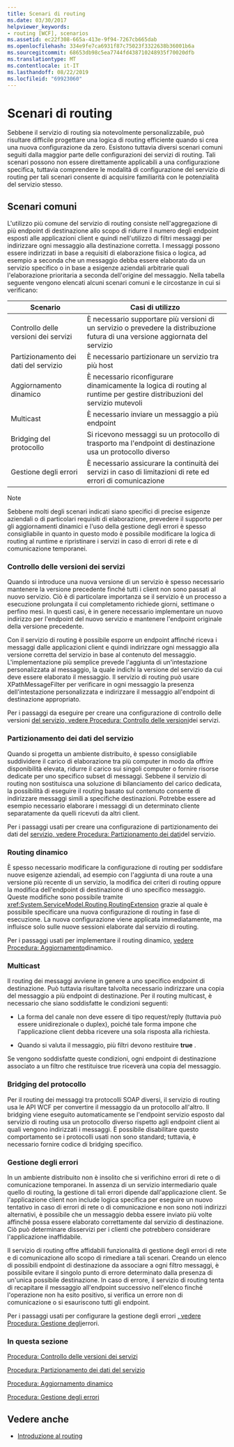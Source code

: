 ```yaml
---
title: Scenari di routing
ms.date: 03/30/2017
helpviewer_keywords:
- routing [WCF], scenarios
ms.assetid: ec22f308-665a-413e-9f94-7267cb665dab
ms.openlocfilehash: 334e9fe7ca6931f87c75023f3322638b36001b6a
ms.sourcegitcommit: 68653db98c5ea7744fd438710248935f70020dfb
ms.translationtype: MT
ms.contentlocale: it-IT
ms.lasthandoff: 08/22/2019
ms.locfileid: "69923060"
---
```

# <a name="routing-scenarios"></a>Scenari di routing
Sebbene il servizio di routing sia notevolmente personalizzabile, può risultare difficile progettare una logica di routing efficiente quando si crea una nuova configurazione da zero.  Esistono tuttavia diversi scenari comuni seguiti dalla maggior parte delle configurazioni dei servizi di routing. Tali scenari possono non essere direttamente applicabili a una configurazione specifica, tuttavia comprendere le modalità di configurazione del servizio di routing per tali scenari consente di acquisire familiarità con le potenzialità del servizio stesso.  
  
## <a name="common-scenarios"></a>Scenari comuni  
 L'utilizzo più comune del servizio di routing consiste nell'aggregazione di più endpoint di destinazione allo scopo di ridurre il numero degli endpoint esposti alle applicazioni client e quindi nell'utilizzo di filtri messaggi per indirizzare ogni messaggio alla destinazione corretta. I messaggi possono essere indirizzati in base a requisiti di elaborazione fisica o logica, ad esempio a seconda che un messaggio debba essere elaborato da un servizio specifico o in base a esigenze aziendali arbitrarie quali l'elaborazione prioritaria a seconda dell'origine del messaggio. Nella tabella seguente vengono elencati alcuni scenari comuni e le circostanze in cui si verificano:  
  
|Scenario|Casi di utilizzo|  
|--------------|--------------|  
|Controllo delle versioni dei servizi|È necessario supportare più versioni di un servizio o prevedere la distribuzione futura di una versione aggiornata del servizio|  
|Partizionamento dei dati del servizio|È necessario partizionare un servizio tra più host|  
|Aggiornamento dinamico|È necessario riconfigurare dinamicamente la logica di routing al runtime per gestire distribuzioni del servizio mutevoli|  
|Multicast|È necessario inviare un messaggio a più endpoint|  
|Bridging del protocollo|Si ricevono messaggi su un protocollo di trasporto ma l'endpoint di destinazione usa un protocollo diverso|  
|Gestione degli errori|È necessario assicurare la continuità dei servizi in caso di limitazioni di rete ed errori di comunicazione|  
  
> [!NOTE]
> Sebbene molti degli scenari indicati siano specifici di precise esigenze aziendali o di particolari requisiti di elaborazione, prevedere il supporto per gli aggiornamenti dinamici e l'uso della gestione degli errori è spesso consigliabile in quanto in questo modo è possibile modificare la logica di routing al runtime e ripristinare i servizi in caso di errori di rete e di comunicazione temporanei.  
  
### <a name="service-versioning"></a>Controllo delle versioni dei servizi  
 Quando si introduce una nuova versione di un servizio è spesso necessario mantenere la versione precedente finché tutti i client non sono passati al nuovo servizio. Ciò è di particolare importanza se il servizio è un processo a esecuzione prolungata il cui completamento richiede giorni, settimane o perfino mesi. In questi casi, è in genere necessario implementare un nuovo indirizzo per l'endpoint del nuovo servizio e mantenere l'endpoint originale della versione precedente.  
  
 Con il servizio di routing è possibile esporre un endpoint affinché riceva i messaggi dalle applicazioni client e quindi indirizzare ogni messaggio alla versione corretta del servizio in base al contenuto del messaggio. L'implementazione più semplice prevede l'aggiunta di un'intestazione personalizzata al messaggio, la quale indichi la versione del servizio da cui deve essere elaborato il messaggio. Il servizio di routing può usare XPathMessageFilter per verificare in ogni messaggio la presenza dell'intestazione personalizzata e indirizzare il messaggio all'endpoint di destinazione appropriato.  
  
 Per i passaggi da eseguire per creare una configurazione di controllo delle versioni [del servizio, vedere Procedura: Controllo delle versioni](../../../../docs/framework/wcf/feature-details/how-to-service-versioning.md)dei servizi.
  
### <a name="service-data-partitioning"></a>Partizionamento dei dati del servizio  
 Quando si progetta un ambiente distribuito, è spesso consigliabile suddividere il carico di elaborazione tra più computer in modo da offrire disponibilità elevata, ridurre il carico sui singoli computer o fornire risorse dedicate per uno specifico subset di messaggi. Sebbene il servizio di routing non sostituisca una soluzione di bilanciamento del carico dedicata, la possibilità di eseguire il routing basato sul contenuto consente di indirizzare messaggi simili a specifiche destinazioni. Potrebbe essere ad esempio necessario elaborare i messaggi di un determinato cliente separatamente da quelli ricevuti da altri client.  
  
 Per i passaggi usati per creare una configurazione di partizionamento dei dati del [servizio, vedere Procedura: Partizionamento dei dati](../../../../docs/framework/wcf/feature-details/how-to-service-data-partitioning.md)del servizio.  
  
### <a name="dynamic-routing"></a>Routing dinamico  
 È spesso necessario modificare la configurazione di routing per soddisfare nuove esigenze aziendali, ad esempio con l'aggiunta di una route a una versione più recente di un servizio, la modifica dei criteri di routing oppure la modifica dell'endpoint di destinazione di uno specifico messaggio. Queste modifiche sono possibile tramite <xref:System.ServiceModel.Routing.RoutingExtension> grazie al quale è possibile specificare una nuova configurazione di routing in fase di esecuzione. La nuova configurazione viene applicata immediatamente, ma influisce solo sulle nuove sessioni elaborate dal servizio di routing.  
  
 Per i passaggi usati per implementare il routing dinamico, [vedere Procedura: Aggiornamento](../../../../docs/framework/wcf/feature-details/how-to-dynamic-update.md)dinamico.
  
### <a name="multicast"></a>Multicast  
 Il routing dei messaggi avviene in genere a uno specifico endpoint di destinazione.  Può tuttavia risultare talvolta necessario indirizzare una copia del messaggio a più endpoint di destinazione. Per il routing multicast, è necessario che siano soddisfatte le condizioni seguenti:  
  
- La forma del canale non deve essere di tipo request/reply (tuttavia può essere unidirezionale o duplex), poiché tale forma impone che l'applicazione client debba ricevere una sola risposta alla richiesta.  
  
- Quando si valuta il messaggio, più filtri devono restituire **true** .  
  
 Se vengono soddisfatte queste condizioni, ogni endpoint di destinazione associato a un filtro che restituisce true riceverà una copia del messaggio.  
  
### <a name="protocol-bridging"></a>Bridging del protocollo  
 Per il routing dei messaggi tra protocolli SOAP diversi, il servizio di routing usa le API WCF per convertire il messaggio da un protocollo all'altro. Il bridging viene eseguito automaticamente se l'endpoint servizio esposto dal servizio di routing usa un protocollo diverso rispetto agli endpoint client ai quali vengono indirizzati i messaggi. È possibile disabilitare questo comportamento se i protocolli usati non sono standard; tuttavia, è necessario fornire codice di bridging specifico.
  
### <a name="error-handling"></a>Gestione degli errori  
 In un ambiente distribuito non è insolito che si verifichino errori di rete o di comunicazione temporanei. In assenza di un servizio intermediario quale quello di routing, la gestione di tali errori dipende dall'applicazione client. Se l'applicazione client non include logica specifica per eseguire un nuovo tentativo in caso di errori di rete o di comunicazione e non sono noti indirizzi alternativi, è possibile che un messaggio debba essere inviato più volte affinché possa essere elaborato correttamente dal servizio di destinazione. Ciò può determinare disservizi per i clienti che potrebbero considerare l'applicazione inaffidabile.  
  
 Il servizio di routing offre affidabili funzionalità di gestione degli errori di rete e di comunicazione allo scopo di rimediare a tali scenari. Creando un elenco di possibili endpoint di destinazione da associare a ogni filtro messaggi, è possibile evitare il singolo punto di errore determinato dalla presenza di un'unica possibile destinazione. In caso di errore, il servizio di routing tenta di recapitare il messaggio all'endpoint successivo nell'elenco finché l'operazione non ha esito positivo, si verifica un errore non di comunicazione o si esauriscono tutti gli endpoint.  
  
 Per i passaggi usati per configurare la gestione degli errori [, vedere Procedura: Gestione degli](../../../../docs/framework/wcf/feature-details/how-to-error-handling.md)errori.
  
### <a name="in-this-section"></a>In questa sezione  
 [Procedura: Controllo delle versioni dei servizi](../../../../docs/framework/wcf/feature-details/how-to-service-versioning.md)  
  
 [Procedura: Partizionamento dei dati del servizio](../../../../docs/framework/wcf/feature-details/how-to-service-data-partitioning.md)  
  
 [Procedura: Aggiornamento dinamico](../../../../docs/framework/wcf/feature-details/how-to-dynamic-update.md)  
  
 [Procedura: Gestione degli errori](../../../../docs/framework/wcf/feature-details/how-to-error-handling.md)  
  
## <a name="see-also"></a>Vedere anche

- [Introduzione al routing](../../../../docs/framework/wcf/feature-details/routing-introduction.md)
